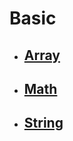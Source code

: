# Basic

- ## [Array](array/README.md)

- ## [Math](math/README.md)

- ## [String](string/README.md)